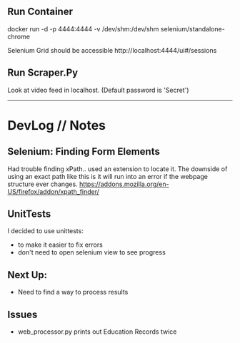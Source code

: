 ## Run Container
docker run -d -p 4444:4444 -v /dev/shm:/dev/shm selenium/standalone-chrome

Selenium Grid should be accessible
http://localhost:4444/ui#/sessions 

## Run Scraper.Py 
Look at video feed in localhost. (Default password is 'Secret')

---
# DevLog // Notes

## Selenium: Finding Form Elements
Had trouble finding xPath.. used an extension to locate it. 
The downside of using an exact path like this is it will run into an error if the webpage structure ever changes.
https://addons.mozilla.org/en-US/firefox/addon/xpath_finder/

## UnitTests
I decided to use unittests:
- to make it easier to fix errors
- don't need to open selenium view to see progress

## Next Up:
- Need to find a way to process results

## Issues
- web_processor.py prints out Education Records twice

